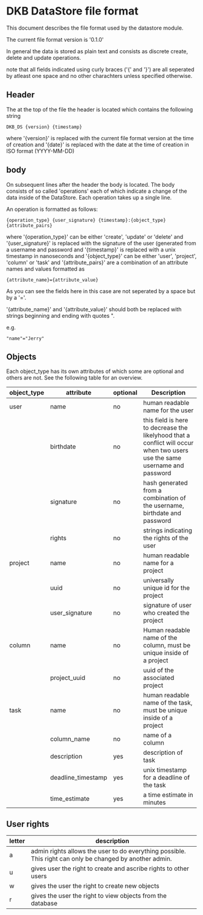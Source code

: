 # DKB DataStore file format

This document describes the file format used by the datastore module.

The current file format version is '0.1.0'

In general the data is stored as plain text and consists as discrete create, delete and update operations.

note that all fields indicated using curly braces ('{' and '}') are all seperated by atleast one space and no other charachters unless specified otherwise.


## Header

The at the top of the file the header is located which contains the following string
```
DKB_DS {version} {timestamp}
```
where '{version}' is replaced with the current file format version at the time of creation
and '{date}' is replaced with the date at the time of creation in ISO format (YYYY-MM-DD)

## body

On subsequent lines after the header the body is located.
The body consists of so called 'operations' each of which indicate a change of the data inside of the DataStore.
Each operation takes up a single line.

An operation is formatted as follows:
```
{operation_type} {user_signature} {timestamp}:{object_type} {attribute_pairs}
```

where '{operation_type}' can be either 'create', 'update' or 'delete'
and '{user_signature}' is replaced with the signature of the user (generated from a username and password
and '{timestamp}' is replaced with a unix timestamp in nanoseconds
and '{object_type}' can be either 'user', 'project', 'column' or 'task'
and '{attribute_pairs}' are a combination of an attribute names and values formatted as

```
{attribute_name}={attribute_value}
```
As you can see the fields here in this case are not seperated by a space but by a '='.

'{attribute_name}' and '{attribute_value}' should both be replaced with strings beginning and ending with quotes ".

e.g.
```
"name"="Jerry"
```

## Objects

Each object_type has its own attributes of which some are optional and others are not.
See the following table for an overview.

| object_type | attribute          | optional | Description                                                                                                                |
| ----------- | ------------------ | -------- | -------------------------------------------------------------------------------------------------------------------------- |
| user        | name               | no       | human readable name for the user                                                                                           |
|             | birthdate          | no       | this field is here to decrease the likelyhood that a conflict will occur when two users use the same username and password |
|             | signature          | no       | hash generated from a combination of the username, birthdate and password                                                  |
|             | rights             | no       | strings indicating the rights of the user                                                                                  |
| project     | name               | no       | human readable name for a project                                                                                          |
|             | uuid               | no       | universally unique id for the project                                                                                      |
|             | user_signature     | no       | signature of user who created the project                                                                                  |
| column      | name               | no       | Human readable name of the column, must be unique inside of a project                                                      |
|             | project_uuid       | no       | uuid of the associated project                                                                                             |
| task        | name               | no       | human readable name of the task, must be unique inside of a project                                                        |
|             | column_name        | no       | name of a column                                                                                                           |
|             | description        | yes      | description of task                                                                                                        |
|             | deadline_timestamp | yes      | unix timestamp for a deadline of the task                                                                                  |
|             | time_estimate      | yes      | a time estimate in minutes                                                                                                 |

## User rights

| letter | description                                                                                              |
| ------ | -------------------------------------------------------------------------------------------------------- |
| a      | admin rights allows the user to do everything possible. This right can only be changed by another admin. |
| u      | gives user the right to create and ascribe rights to other users                                         |
| w      | gives the user the right to create new objects                                                           |
| r      | gives the user the right to view objects from the database                                               |

